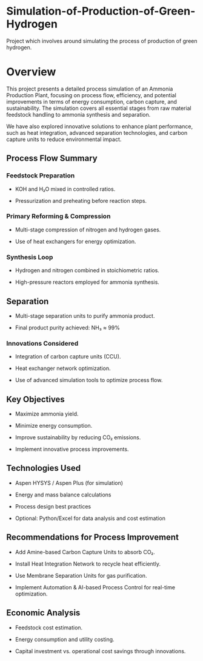# Simulation-of-Production-of-Green-Hydrogen
Project which involves around simulating the process of production of green hydrogen.

# Overview
This project presents a detailed process simulation of an Ammonia Production Plant, focusing on process flow, efficiency, and potential improvements in terms of energy consumption, carbon capture, and sustainability. The simulation covers all essential stages from raw material feedstock handling to ammonia synthesis and separation.

We have also explored innovative solutions to enhance plant performance, such as heat integration, advanced separation technologies, and carbon capture units to reduce environmental impact.

## Process Flow Summary
### Feedstock Preparation

- KOH and H₂O mixed in controlled ratios.

- Pressurization and preheating before reaction steps.

### Primary Reforming & Compression

- Multi-stage compression of nitrogen and hydrogen gases.

- Use of heat exchangers for energy optimization.

### Synthesis Loop

- Hydrogen and nitrogen combined in stoichiometric ratios.

- High-pressure reactors employed for ammonia synthesis.

## Separation

- Multi-stage separation units to purify ammonia product.

- Final product purity achieved: NH₃ ≈ 99%

### Innovations Considered

- Integration of carbon capture units (CCU).

- Heat exchanger network optimization.

- Use of advanced simulation tools to optimize process flow.

## Key Objectives
- Maximize ammonia yield.

- Minimize energy consumption.

- Improve sustainability by reducing CO₂ emissions.

- Implement innovative process improvements.

## Technologies Used
- Aspen HYSYS / Aspen Plus (for simulation)

- Energy and mass balance calculations

- Process design best practices

- Optional: Python/Excel for data analysis and cost estimation

## Recommendations for Process Improvement
- Add Amine-based Carbon Capture Units to absorb CO₂.

- Install Heat Integration Network to recycle heat efficiently.

- Use Membrane Separation Units for gas purification.

- Implement Automation & AI-based Process Control for real-time optimization.

## Economic Analysis
- Feedstock cost estimation.

- Energy consumption and utility costing.

- Capital investment vs. operational cost savings through innovations.


